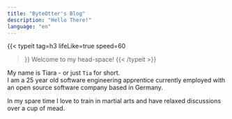 ```yaml
---
title: "ByteOtter's Blog"
description: "Hello There!"
language: "en"
---
```


{{< typeit
  tag=h3
  lifeLike=true
  speed=60
>}}
Welcome to my head-space!
{{< /typeit >}}

My name is Tiara - or just `Tia` for short.<br> 
I am a 25 year old software engineering apprentice currently employed with an open source software company based in Germany.

In my spare time I love to train in martial arts and have relaxed discussions over a cup of mead.
